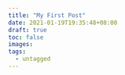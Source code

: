 ```yaml
---
title: "My First Post"
date: 2021-01-19T19:35:48+08:00
draft: true
toc: false
images:
tags:
  - untagged
---
```


